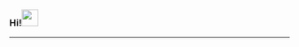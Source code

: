 ### Hi!<img src="https://raw.githubusercontent.com/MartinHeinz/MartinHeinz/master/wave.gif" width="30px"> 
---
